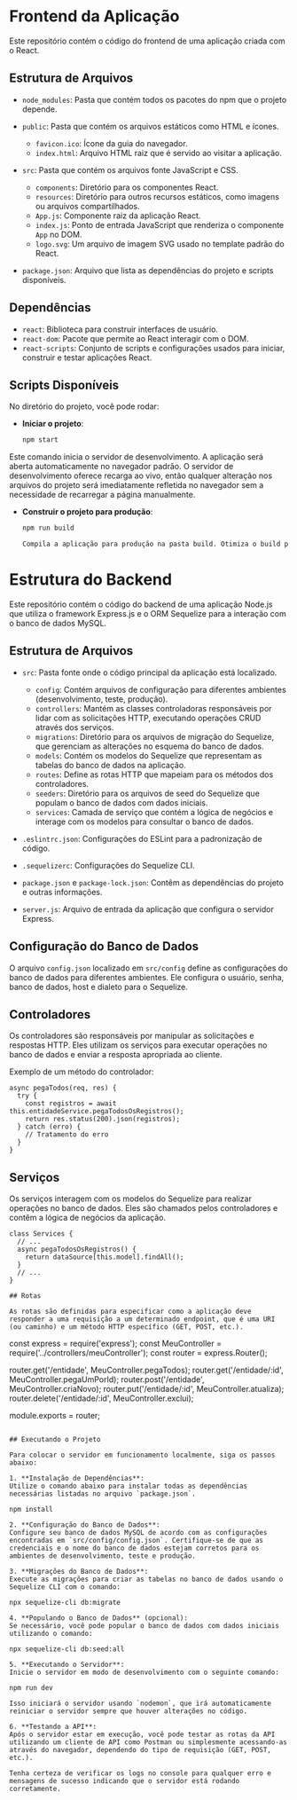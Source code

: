 # Frontend da Aplicação

Este repositório contém o código do frontend de uma aplicação criada com o React.

## Estrutura de Arquivos

- `node_modules`: Pasta que contém todos os pacotes do npm que o projeto depende.
- `public`: Pasta que contém os arquivos estáticos como HTML e ícones.
  - `favicon.ico`: Ícone da guia do navegador.
  - `index.html`: Arquivo HTML raiz que é servido ao visitar a aplicação.
- `src`: Pasta que contém os arquivos fonte JavaScript e CSS.
  - `components`: Diretório para os componentes React.
  - `resources`: Diretório para outros recursos estáticos, como imagens ou arquivos compartilhados.
  - `App.js`: Componente raiz da aplicação React.
  - `index.js`: Ponto de entrada JavaScript que renderiza o componente `App` no DOM.
  - `logo.svg`: Um arquivo de imagem SVG usado no template padrão do React.

- `package.json`: Arquivo que lista as dependências do projeto e scripts disponíveis.

## Dependências

- `react`: Biblioteca para construir interfaces de usuário.
- `react-dom`: Pacote que permite ao React interagir com o DOM.
- `react-scripts`: Conjunto de scripts e configurações usados para iniciar, construir e testar aplicações React.

## Scripts Disponíveis

No diretório do projeto, você pode rodar:

- **Iniciar o projeto**:
  ```bash
  npm start

Este comando inicia o servidor de desenvolvimento. A aplicação será aberta automaticamente no navegador padrão. O servidor de desenvolvimento oferece recarga ao vivo, então qualquer alteração nos arquivos do projeto será imediatamente refletida no navegador sem a necessidade de recarregar a página manualmente.

- **Construir o projeto para produção**:
  ```bash
  npm run build

  Compila a aplicação para produção na pasta build. Otimiza o build para o melhor desempenho: os arquivos são minificados e os nomes dos arquivos incluem os hashes.
  
# Estrutura do Backend

Este repositório contém o código do backend de uma aplicação Node.js que utiliza o framework Express.js e o ORM Sequelize para a interação com o banco de dados MySQL.

## Estrutura de Arquivos

- `src`: Pasta fonte onde o código principal da aplicação está localizado.
  - `config`: Contém arquivos de configuração para diferentes ambientes (desenvolvimento, teste, produção).
  - `controllers`: Mantém as classes controladoras responsáveis por lidar com as solicitações HTTP, executando operações CRUD através dos serviços.
  - `migrations`: Diretório para os arquivos de migração do Sequelize, que gerenciam as alterações no esquema do banco de dados.
  - `models`: Contém os modelos do Sequelize que representam as tabelas do banco de dados na aplicação.
  - `routes`: Define as rotas HTTP que mapeiam para os métodos dos controladores.
  - `seeders`: Diretório para os arquivos de seed do Sequelize que populam o banco de dados com dados iniciais.
  - `services`: Camada de serviço que contém a lógica de negócios e interage com os modelos para consultar o banco de dados.

- `.eslintrc.json`: Configurações do ESLint para a padronização de código.
- `.sequelizerc`: Configurações do Sequelize CLI.
- `package.json` e `package-lock.json`: Contêm as dependências do projeto e outras informações.
- `server.js`: Arquivo de entrada da aplicação que configura o servidor Express.

## Configuração do Banco de Dados

O arquivo `config.json` localizado em `src/config` define as configurações do banco de dados para diferentes ambientes. Ele configura o usuário, senha, banco de dados, host e dialeto para o Sequelize.

## Controladores

Os controladores são responsáveis por manipular as solicitações e respostas HTTP. Eles utilizam os serviços para executar operações no banco de dados e enviar a resposta apropriada ao cliente.

Exemplo de um método do controlador:

```
async pegaTodos(req, res) {
  try {
    const registros = await this.entidadeService.pegaTodosOsRegistros();
    return res.status(200).json(registros);
  } catch (erro) {
    // Tratamento do erro
  }
}
```

## Serviços

Os serviços interagem com os modelos do Sequelize para realizar operações no banco de dados. Eles são chamados pelos controladores e contêm a lógica de negócios da aplicação.

```
class Services {
  // ...
  async pegaTodosOsRegistros() {
    return dataSource[this.model].findAll();
  }
  // ...
}

## Rotas

As rotas são definidas para especificar como a aplicação deve responder a uma requisição a um determinado endpoint, que é uma URI (ou caminho) e um método HTTP específico (GET, POST, etc.).

```
  const express = require('express');
  const MeuController = require('../controllers/meuController');
  const router = express.Router();
  
  router.get('/entidade', MeuController.pegaTodos);
  router.get('/entidade/:id', MeuController.pegaUmPorId);
  router.post('/entidade', MeuController.criaNovo);
  router.put('/entidade/:id', MeuController.atualiza);
  router.delete('/entidade/:id', MeuController.exclui);
  
  module.exports = router;
```

## Executando o Projeto

Para colocar o servidor em funcionamento localmente, siga os passos abaixo:

1. **Instalação de Dependências**:
Utilize o comando abaixo para instalar todas as dependências necessárias listadas no arquivo `package.json`.

npm install

2. **Configuração do Banco de Dados**:
Configure seu banco de dados MySQL de acordo com as configurações encontradas em `src/config/config.json`. Certifique-se de que as credenciais e o nome do banco de dados estejam corretos para os ambientes de desenvolvimento, teste e produção.

3. **Migrações do Banco de Dados**:
Execute as migrações para criar as tabelas no banco de dados usando o Sequelize CLI com o comando:

npx sequelize-cli db:migrate

4. **Populando o Banco de Dados** (opcional):
Se necessário, você pode popular o banco de dados com dados iniciais utilizando o comando:

npx sequelize-cli db:seed:all

5. **Executando o Servidor**:
Inicie o servidor em modo de desenvolvimento com o seguinte comando:

npm run dev

Isso iniciará o servidor usando `nodemon`, que irá automaticamente reiniciar o servidor sempre que houver alterações no código.

6. **Testando a API**:
Após o servidor estar em execução, você pode testar as rotas da API utilizando um cliente de API como Postman ou simplesmente acessando-as através do navegador, dependendo do tipo de requisição (GET, POST, etc.).

Tenha certeza de verificar os logs no console para qualquer erro e mensagens de sucesso indicando que o servidor está rodando corretamente.
